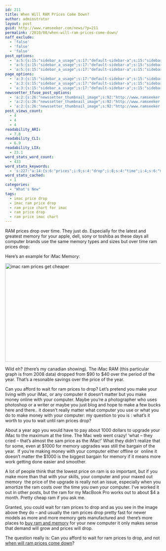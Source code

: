 ```yaml
---
id: 211
title: When Will RAM Prices Come Down?
author: adminstrator
layout: post
guid: http://www.ramseeker.com/news/?p=211
permalink: /2010/08/when-will-ram-prices-come-down/
naff_exclude:
  - 'false'
  - 'false'
  - 'false'
post_options:
  - 'a:5:{s:15:"sidebar_a_usage";s:17:"default-sidebar-a";s:15:"sidebar_b_usage";s:17:"default-sidebar-b";s:9:"hwa_usage";s:17:"default-headerbar";s:8:"ad_above";s:0:"";s:8:"ad_below";s:0:"";}'
  - 'a:5:{s:15:"sidebar_a_usage";s:17:"default-sidebar-a";s:15:"sidebar_b_usage";s:17:"default-sidebar-b";s:9:"hwa_usage";s:17:"default-headerbar";s:8:"ad_above";s:0:"";s:8:"ad_below";s:0:"";}'
  - 'a:5:{s:15:"sidebar_a_usage";s:17:"default-sidebar-a";s:15:"sidebar_b_usage";s:17:"default-sidebar-b";s:9:"hwa_usage";s:17:"default-headerbar";s:8:"ad_above";s:0:"";s:8:"ad_below";s:0:"";}'
page_options:
  - 'a:3:{s:15:"sidebar_a_usage";s:17:"default-sidebar-a";s:15:"sidebar_b_usage";s:17:"default-sidebar-b";s:9:"hwa_usage";s:17:"default-headerbar";}'
  - 'a:3:{s:15:"sidebar_a_usage";s:17:"default-sidebar-a";s:15:"sidebar_b_usage";s:17:"default-sidebar-b";s:9:"hwa_usage";s:17:"default-headerbar";}'
  - 'a:3:{s:15:"sidebar_a_usage";s:17:"default-sidebar-a";s:15:"sidebar_b_usage";s:17:"default-sidebar-b";s:9:"hwa_usage";s:17:"default-headerbar";}'
newssetter_tfuse_post_options:
  - 'a:2:{s:26:"newssetter_thumbnail_image";s:92:"http://www.ramseeker.com/wp-content/uploads/2010/08/Screen-shot-2010-08-09-at-4.33.42-PM.png";s:24:"newssetter_disable_image";s:4:"true";}'
  - 'a:2:{s:26:"newssetter_thumbnail_image";s:92:"http://www.ramseeker.com/wp-content/uploads/2010/08/Screen-shot-2010-08-09-at-4.33.42-PM.png";s:24:"newssetter_disable_image";s:4:"true";}'
  - 'a:2:{s:26:"newssetter_thumbnail_image";s:92:"http://www.ramseeker.com/wp-content/uploads/2010/08/Screen-shot-2010-08-09-at-4.33.42-PM.png";s:24:"newssetter_disable_image";s:4:"true";}'
post_views_count:
  - 4
  - 4
  - 4
readability_ARI:
  - 7.8
readability_CLI:
  - 6.9
readability_LIX:
  - 23.1
word_stats_word_count:
  - 433
word_stats_keywords:
  - 's:227:"a:14:{s:6:"prices";i:9;s:4:"drop";i:8;s:4:"time";i:4;s:6:"memory";i:8;s:8:"computer";i:9;s:4:"imac";i:5;s:4:"year";i:4;s:5:"price";i:4;s:4:"wait";i:4;s:4:"make";i:5;s:6:"matter";i:3;s:5:"money";i:3;s:6:"really";i:3;i:1000;i:3;}";'
word_stats_cached:
  - 1
categories:
  - "What's New"
tags:
  - imac price drop
  - imac ram price drop
  - ram price chart for imac
  - ram price drop
  - ram price imac chart
---
```

<div style="float: right; margin-right: 5px;">
</div>

<div style="float: right; margin-right: 5px;">
</div>

<div style="float: right; margin-right: 5px;">
</div>

RAM prices drop over time. They just do. Especially for the latest and greatest memory for your apple, dell, sony or toshiba as these days all computer brands use the same memory types and sizes but over time ram prices drop:

Here&#8217;s an example for iMac Memory:

[<img class="alignnone size-full wp-image-212" title="ram prices drop over time" src="http://www.ramseeker.com/wp-content/uploads/2010/08/Screen-shot-2010-08-09-at-4.33.42-PM.png" alt="imac ram prices get cheaper" width="523" height="319" />][1]

Wild eh? (there&#8217;s my canadian showing). The iMac RAM (this particular graph is from 2008 data) dropped from $90 to $40 over the period of the year. That&#8217;s a resonable savings over the price of the year.

Can you afford to wait for ram prices to drop? Let&#8217;s pretend you make your living with your iMac, or any computer it doesn&#8217;t matter but you make money online with your computer. Maybe you&#8217;re a photographer who uses photoshop or a writer or maybe you just blog and hope to make a few bucks here and there.. it doesn&#8217;t really matter what computer you use or what you do to make money with your computer: my question to you is : what&#8217;s it worth to you to wait until ram prices drop?

About a year ago you would have to pay about 1000 dollars to upgrade your iMac to the maximum at the time. The Mac web went crazy! &#8216;what &#8211; they cried &#8211; that&#8217;s almost the sam price as the iMac!&#8217; What they didn&#8217;t realize that for some, even at $1000 for memory upgrades was still the bargain of the year.  If you&#8217;re making money with your computer either offline or  online it doesn&#8217;t matter the $1000 is the biggest bargain for memory if it means more work getting done easier and smoother.

A lot of people think that the lowest price on ram is so important, but if you make more than that with your skills, your computer and your maxed out memory  the price of the upgrade is really not an issue, especially when you amortize the ram costs over the time you own your computer. I&#8217;ve worked it out in other posts, but the ram for my MacBook Pro works out to about $4 a month. Pretty cheap ram if you ask me.

Granted, you could wait for ram prices to drop and as you see in the image above they do &#8211; and usually the ram prices drop pretty fast for newer models as more and more memory gets manufactured and  there&#8217;s more places to [buy ram and memory][2] for your new computer it only makes sense that demand will grow and prices will drop.

The question really is: Can you afford to wait for ram prices to drop, and not [when will ram prices come down][3]?

 [1]: http://www.ramseeker.com/wp-content/uploads/2010/08/Screen-shot-2010-08-09-at-4.33.42-PM.png
 [2]: http://www.ramseeker.com "buy ram and memory "
 [3]: http://www.ramseeker.com/pc/ "when will ram prices come down?"
